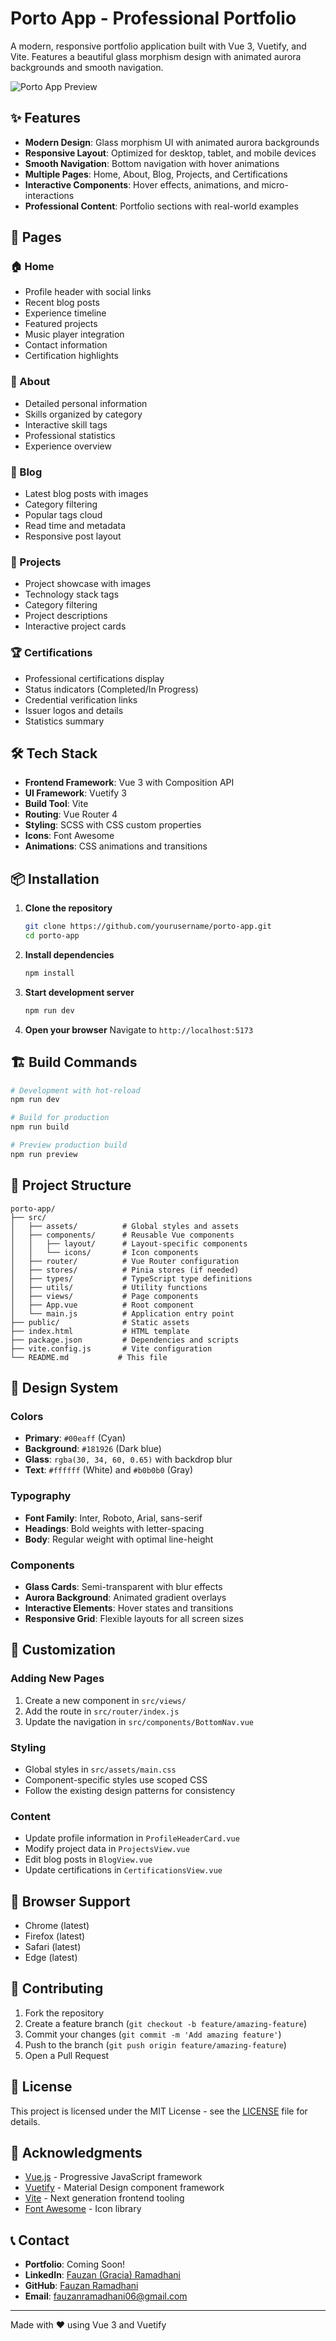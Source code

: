 # Porto App - Professional Portfolio

A modern, responsive portfolio application built with Vue 3, Vuetify, and Vite. Features a beautiful glass morphism design with animated aurora backgrounds and smooth navigation.

![Porto App Preview](https://via.placeholder.com/800x400/1e223c/00eaff?text=Porto+App+Preview)

## ✨ Features

- **Modern Design**: Glass morphism UI with animated aurora backgrounds
- **Responsive Layout**: Optimized for desktop, tablet, and mobile devices
- **Smooth Navigation**: Bottom navigation with hover animations
- **Multiple Pages**: Home, About, Blog, Projects, and Certifications
- **Interactive Components**: Hover effects, animations, and micro-interactions
- **Professional Content**: Portfolio sections with real-world examples

## 🚀 Pages

### 🏠 Home
- Profile header with social links
- Recent blog posts
- Experience timeline
- Featured projects
- Music player integration
- Contact information
- Certification highlights

### 👤 About
- Detailed personal information
- Skills organized by category
- Interactive skill tags
- Professional statistics
- Experience overview

### 📝 Blog
- Latest blog posts with images
- Category filtering
- Popular tags cloud
- Read time and metadata
- Responsive post layout

### 💼 Projects
- Project showcase with images
- Technology stack tags
- Category filtering
- Project descriptions
- Interactive project cards

### 🏆 Certifications
- Professional certifications display
- Status indicators (Completed/In Progress)
- Credential verification links
- Issuer logos and details
- Statistics summary

## 🛠️ Tech Stack

- **Frontend Framework**: Vue 3 with Composition API
- **UI Framework**: Vuetify 3
- **Build Tool**: Vite
- **Routing**: Vue Router 4
- **Styling**: SCSS with CSS custom properties
- **Icons**: Font Awesome
- **Animations**: CSS animations and transitions

## 📦 Installation

1. **Clone the repository**
   ```bash
   git clone https://github.com/yourusername/porto-app.git
   cd porto-app
   ```

2. **Install dependencies**
   ```bash
   npm install
   ```

3. **Start development server**
   ```bash
   npm run dev
   ```

4. **Open your browser**
   Navigate to `http://localhost:5173`

## 🏗️ Build Commands

```bash
# Development with hot-reload
npm run dev

# Build for production
npm run build

# Preview production build
npm run preview
```

## 📁 Project Structure

```
porto-app/
├── src/
│   ├── assets/          # Global styles and assets
│   ├── components/      # Reusable Vue components
│   │   ├── layout/      # Layout-specific components
│   │   └── icons/       # Icon components
│   ├── router/          # Vue Router configuration
│   ├── stores/          # Pinia stores (if needed)
│   ├── types/           # TypeScript type definitions
│   ├── utils/           # Utility functions
│   ├── views/           # Page components
│   ├── App.vue          # Root component
│   └── main.js          # Application entry point
├── public/              # Static assets
├── index.html           # HTML template
├── package.json         # Dependencies and scripts
├── vite.config.js       # Vite configuration
└── README.md           # This file
```

## 🎨 Design System

### Colors
- **Primary**: `#00eaff` (Cyan)
- **Background**: `#181926` (Dark blue)
- **Glass**: `rgba(30, 34, 60, 0.65)` with backdrop blur
- **Text**: `#ffffff` (White) and `#b0b0b0` (Gray)

### Typography
- **Font Family**: Inter, Roboto, Arial, sans-serif
- **Headings**: Bold weights with letter-spacing
- **Body**: Regular weight with optimal line-height

### Components
- **Glass Cards**: Semi-transparent with blur effects
- **Aurora Background**: Animated gradient overlays
- **Interactive Elements**: Hover states and transitions
- **Responsive Grid**: Flexible layouts for all screen sizes

## 🔧 Customization

### Adding New Pages
1. Create a new component in `src/views/`
2. Add the route in `src/router/index.js`
3. Update the navigation in `src/components/BottomNav.vue`

### Styling
- Global styles in `src/assets/main.css`
- Component-specific styles use scoped CSS
- Follow the existing design patterns for consistency

### Content
- Update profile information in `ProfileHeaderCard.vue`
- Modify project data in `ProjectsView.vue`
- Edit blog posts in `BlogView.vue`
- Update certifications in `CertificationsView.vue`

## 📱 Browser Support

- Chrome (latest)
- Firefox (latest)
- Safari (latest)
- Edge (latest)

## 🤝 Contributing

1. Fork the repository
2. Create a feature branch (`git checkout -b feature/amazing-feature`)
3. Commit your changes (`git commit -m 'Add amazing feature'`)
4. Push to the branch (`git push origin feature/amazing-feature`)
5. Open a Pull Request

## 📄 License

This project is licensed under the MIT License - see the [LICENSE](LICENSE) file for details.

## 🙏 Acknowledgments

- [Vue.js](https://vuejs.org/) - Progressive JavaScript framework
- [Vuetify](https://vuetifyjs.com/) - Material Design component framework
- [Vite](https://vitejs.dev/) - Next generation frontend tooling
- [Font Awesome](https://fontawesome.com/) - Icon library

## 📞 Contact

- **Portfolio**: Coming Soon!
- **LinkedIn**: [Fauzan (Gracia) Ramadhani](https://www.linkedin.com/in/fauzan-ramadhani-0a4ab4247/)
- **GitHub**: [Fauzan Ramadhani](https://github.com/fauzanramadhani)
- **Email**: [fauzanramadhani06@gmail.com](mailto:fauzanramadhani06@gmail.com)

---

Made with ❤️ using Vue 3 and Vuetify

